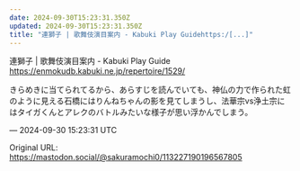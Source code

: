 ```yaml
---
date: 2024-09-30T15:23:31.350Z
updated: 2024-09-30T15:23:31.350Z
title: "連獅子 | 歌舞伎演目案内 - Kabuki Play Guidehttps:/[...]"
---
```


<p>連獅子 | 歌舞伎演目案内 - Kabuki Play Guide<br /><a href="https://enmokudb.kabuki.ne.jp/repertoire/1529/" target="_blank" rel="nofollow noopener" translate="no"><span class="invisible">https://</span><span class="ellipsis">enmokudb.kabuki.ne.jp/repertoi</span><span class="invisible">re/1529/</span></a></p><p>きらめきに当てられてるから、あらすじを読んでいても、神仏の力で作られた虹のように見える石橋にはりんねちゃんの影を見てしまうし、法華宗vs浄土宗にはタイガくんとアレクのバトルみたいな様子が思い浮かんでしまう。</p>

&mdash; 2024-09-30 15:23:31 UTC

Original URL: https://mastodon.social/@sakuramochi0/113227190196567805

